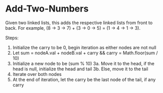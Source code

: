 # Add-Two-Numbers

Given two linked lists, this adds the respective linked lists from front to back. For example, (8 -> 3 -> 7) + (3 -> 0 -> 5) = (1 -> 4 -> 1 -> 3).

Steps:
1. Initialize the carry to be 0, begin iteration as either nodes are not null
2. Let sum = nodeA.val + nodeB.val + carry && carry = Math.floor(sum / 10) 
3. Initialize a new node to be (sum % 10)
3a. Move it to the head, if the head is null, initialize the head and tail
3b. Else, move it to the tail
4. Iterate over both nodes
5. At the end of iteration, let the carry be the last node of the tail, if any carry
